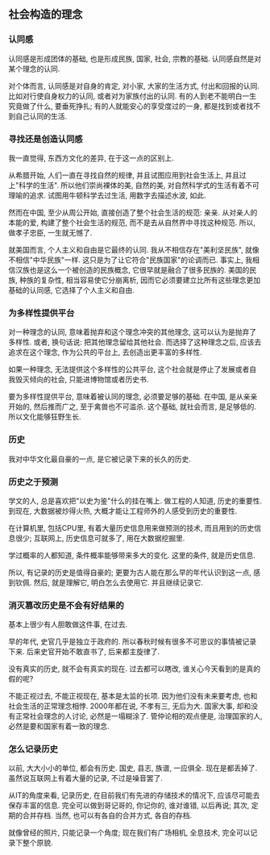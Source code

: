 ## 社会构造的理念 ##

### 认同感 ###

认同感是形成团体的基础, 也是形成民族, 国家, 社会, 宗教的基础. 认同感自然是对某个理念的认同.

对个体而言, 认同感是对自身的肯定, 对小家, 大家的生活方式, 付出和回报的认同. 比如对行使自身权力的认同, 或者对为家族付出的认同. 有的人到老不能明白一生究竟做了什么, 要垂死挣扎; 有的人就能安心的享受度过的一身, 都是找到或者找不到自己认同的生活.

### 寻找还是创造认同感 ###

我一直觉得, 东西方文化的差异, 在于这一点的区别上.

从希腊开始, 人们一直在寻找自然的规律, 并且试图应用到社会生活上, 并且过上"科学的生活". 所以他们崇尚裸体的美, 自然的美, 对自然科学式的生活有着不可理喻的追求. 试图用牛顿科学去过生活, 用数字去描述水波, 如此.

然而在中国, 至少从周公开始, 直接创造了整个社会生活的规范: 亲亲. 从对亲人的本能的爱, 构建了整个社会生活的规范, 而不是去从自然界中寻找这种规范. 所以, 做孝子忠臣, 一生就无憾了.

就美国而言, 个人主义和自由是它最终的认同. 我从不相信存在"美利坚民族", 就像不相信"中华民族"一样. 这只是为了让它符合"民族国家"的论调而已. 事实上, 我相信汉族也是这么一个被创造的民族概念, 它很早就是融合了很多民族的. 美国的民族, 种族的复杂性, 相当容易使它分崩离析, 因而它必须要建立比所有这些理念更加基础的认同感, 它选择了个人主义和自由.


### 为多样性提供平台 ###

对一种理念的认同, 意味着抛弃和这个理念冲突的其他理念, 这可以认为是抛弃了多样性. 或者, 换句话说: 把其他理念留给其他社会. 而选择了这种理念之后, 应该去追求在这个理念, 作为公共的平台上, 去创造出更丰富的多样性.

如果一种理念, 无法提供这个多样性的公共平台, 这个社会就是停止了发展或者自我毁灭倾向的社会, 只能进博物馆或者历史书.

要为多样性提供平台, 意味着被认同的理念, 必须要足够的基础. 在中国, 是从亲亲开始的, 然后推而广之, 至于禽兽也不可滥杀. 这个基础, 就社会而言, 是足够低的. 所以文化能够狂野生长.

### 历史 ###

我对中华文化最自豪的一点, 是它被记录下来的长久的历史.

### 历史之于预测 ###

学文的人, 总是喜欢把"以史为鉴"什么的挂在嘴上. 做工程的人知道, 历史的重要性. 到现在, 大数据被炒得火热, 大概才能让工程师外的人感受到历史的重要性.

在计算机里, 包括CPU里, 有着大量历史信息用来做预测的技术, 而且用到的历史信息很少; 互联网上, 历史信息可就多了, 用在大数据挖掘里.

学过概率的人都知道, 条件概率能够带来多大的变化. 这里的条件, 就是历史信息.

所以, 有记录的历史是值得自豪的; 更要为古人能在那么早的年代认识到这一点, 感到钦佩. 然后, 就是理解它, 明白怎么去使用它. 并且继续记录它.

### 消灭篡改历史是不会有好结果的 ###

基本上很少有人胆敢做这件事, 在过去.

早的年代, 史官几乎是独立于政府的. 所以春秋时候有很多不可思议的事情被记录下来. 后来史官开始不敢直书了, 后来都主旋律了.

没有真实的历史, 就不会有真实的现在. 过去都可以瞎改, 谁关心今天看到的是真的假的呢?

不能正视过去, 不能正视现在, 基本是太监的长项. 因为他们没有未来要考虑, 也和社会生活的正常理念相悖. 2000年都在说, 不孝有三, 无后为大. 国家大事, 却和没有正常社会理念的人讨论, 必然是一塌糊涂了. 管仲论相的观点便是, 治理国家的人, 必然是要和国家有着一致的理念.

### 怎么记录历史 ###

以前, 大大小小的单位, 都会有历史. 国史, 县志, 族谱, 一应俱全. 现在是都丢掉了. 虽然说互联网上有着大量的记录, 不过是噪音罢了.

从IT的角度来看, 记录历史, 在目前我们有先进的存储技术的情况下, 应该尽可能去保存丰富的信息. 完全可以做到哥记哥的, 你记你的, 谁对谁错, 以后再说; 其次, 定期的合并存档. 当然, 也可以有各自的合并方式, 各自的存档.

就像曾经的照片, 只能记录一个角度; 现在我们有广场相机, 全息技术, 完全可以记录下整个原貌.